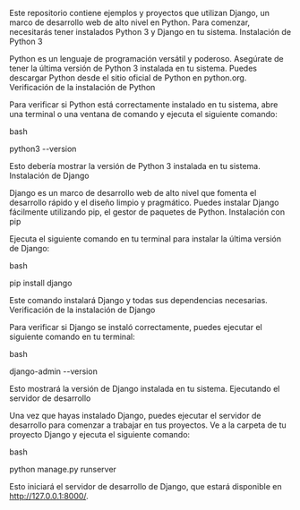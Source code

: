 Este repositorio contiene ejemplos y proyectos que utilizan Django, un marco de desarrollo web de alto nivel en Python. Para comenzar, necesitarás tener instalados Python 3 y Django en tu sistema.
Instalación de Python 3

Python es un lenguaje de programación versátil y poderoso. Asegúrate de tener la última versión de Python 3 instalada en tu sistema. Puedes descargar Python desde el sitio oficial de Python en python.org.
Verificación de la instalación de Python

Para verificar si Python está correctamente instalado en tu sistema, abre una terminal o una ventana de comando y ejecuta el siguiente comando:

bash

python3 --version

Esto debería mostrar la versión de Python 3 instalada en tu sistema.
Instalación de Django

Django es un marco de desarrollo web de alto nivel que fomenta el desarrollo rápido y el diseño limpio y pragmático. Puedes instalar Django fácilmente utilizando pip, el gestor de paquetes de Python.
Instalación con pip

Ejecuta el siguiente comando en tu terminal para instalar la última versión de Django:

bash

pip install django

Este comando instalará Django y todas sus dependencias necesarias.
Verificación de la instalación de Django

Para verificar si Django se instaló correctamente, puedes ejecutar el siguiente comando en tu terminal:

bash

django-admin --version

Esto mostrará la versión de Django instalada en tu sistema.
Ejecutando el servidor de desarrollo

Una vez que hayas instalado Django, puedes ejecutar el servidor de desarrollo para comenzar a trabajar en tus proyectos. Ve a la carpeta de tu proyecto Django y ejecuta el siguiente comando:

bash

python manage.py runserver

Esto iniciará el servidor de desarrollo de Django, que estará disponible en http://127.0.0.1:8000/.

